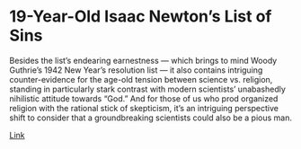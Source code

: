 # 19-Year-Old Isaac Newton’s List of Sins

Besides the list’s endearing earnestness — which brings to mind Woody
Guthrie’s 1942 New Year’s resolution list — it also contains
intriguing counter-evidence for the age-old tension between science
vs. religion, standing in particularly stark contrast with modern
scientists’ unabashedly nihilistic attitude towards “God.” And for
those of us who prod organized religion with the rational stick of
skepticism, it’s an intriguing perspective shift to consider that a
groundbreaking scientists could also be a pious man.

[Link](https://www.brainpickings.org/2012/01/04/isaac-newton-list-of-sins/)
